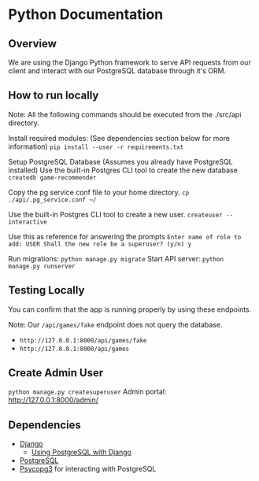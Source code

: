 # Python Documentation

## Overview
We are using the Django Python framework to serve API requests from our client and interact
with our PostgreSQL database through it's ORM.

## How to run locally
Note: All the following commands should be executed from the ./src/api directory.

Install required modules: (See dependencies section below for more information)
`pip install --user -r requirements.txt`

Setup PostgreSQL Database (Assumes you already have PostgreSQL installed)
Use the built-in Postgres CLI tool to create the new database
`createdb game-recommender`

Copy the pg service conf file to your home directory.
`cp ./api/.pg_service.conf ~/`

Use the built-in Postgres CLI tool to create a new user.
`createuser --interactive`

Use this as reference for answering the prompts
`
Enter name of role to add: USER
Shall the new role be a superuser? (y/n) y
`

Run migrations: `python manage.py migrate`
Start API server: `python manage.py runserver`

## Testing Locally
You can confirm that the app is running properly by using these endpoints.

Note: Our `/api/games/fake` endpoint does not query the database.
- `http://127.0.0.1:8000/api/games/fake`
- `http://127.0.0.1:8000/api/games`

## Create Admin User
`python manage.py createsuperuser`
Admin portal: http://127.0.0.1:8000/admin/

## Dependencies
- [Django](https://www.djangoproject.com/)
  - [Using PostgreSQL with Django](https://docs.djangoproject.com/en/4.2/ref/databases/#postgresql-notes)
- [PostgreSQL](https://www.postgresql.org/)
- [Psycopg3](https://www.psycopg.org/psycopg3/) for interacting with PostgreSQL
